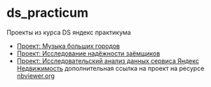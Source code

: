 # ds_practicum
Проекты из курса DS яндекс практикума
* [Проект: Музыка больших городов](https://github.com/arsengir/ds_practicum/blob/master/project_sprint_1.ipynb "Базовый Python")
* [Проект: Исследование надёжности заёмщиков](https://github.com/arsengir/ds_practicum/blob/master/project_sprint_2_preprocessing_.ipynb "Предобработка данных")
* [Проект: Исследовательский анализ данных сервиса Яндекс Недвижимость](https://github.com/arsengir/ds_practicum/blob/master/project_sprint_3_EDA.ipynb "Исследовательский анализ данных") дополнительная ссылка на проект на ресурсе [nbviewer.org](https://nbviewer.org/github/arsengir/ds_practicum/blob/master/project_sprint_3_EDA.ipynb "Исследовательский анализ данных с графиками")
